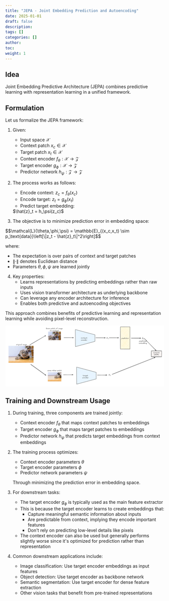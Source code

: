 ```yaml
---
title: "JEPA - Joint Embedding Prediction and Autoencoding"
date: 2025-01-01
draft: false
description:
tags: []
categories: []
author:
toc:
weight: 1
---
```

## Idea
Joint Embedding Predictive Architecture (JEPA) combines predictive learning with representation learning in a unified framework.

## Formulation
Let us formalize the JEPA framework:

1. Given:
   - Input space $\mathcal{X}$ 
   - Context patch $x_c \in \mathcal{X}$
   - Target patch $x_t \in \mathcal{X}$
   - Context encoder $f_\theta: \mathcal{X} \rightarrow \mathcal{Z}$
   - Target encoder $g_\phi: \mathcal{X} \rightarrow \mathcal{Z}$ 
   - Predictor network $h_\psi: \mathcal{Z} \rightarrow \mathcal{Z}$

2. The process works as follows:
   - Encode context: $z_c = f_\theta(x_c)$
   - Encode target: $z_t = g_\phi(x_t)$ 
   - Predict target embedding: 
   <div class="math-katex">$\hat{z}_t = h_\psi(z_c)$</div>

3. The objective is to minimize prediction error in embedding space:
<div class="math-katex">
   $$\mathcal{L}(\theta,\phi,\psi) = \mathbb{E}_{(x_c,x_t) \sim p_\text{data}}\left[\|z_t - \hat{z}_t\|^2\right]$$
</div>
   
   where:
   - The expectation is over pairs of context and target patches
   - $\|\cdot\|$ denotes Euclidean distance
   - Parameters $\theta,\phi,\psi$ are learned jointly

4. Key properties:
   - Learns representations by predicting embeddings rather than raw inputs
   - Uses vision transformer architecture as underlying backbone
   - Can leverage any encoder architecture for inference
   - Enables both predictive and autoencoding objectives

This approach combines benefits of predictive learning and representation learning while avoiding pixel-level reconstruction.

  <div style="text-align: center;"><img src="https://raw.githubusercontent.com/victor-explore/ADRL-Notes/refs/heads/main/6.PNG" alt="Image Description" width="1000" height="auto"/></div>  

## Training and Downstream Usage

1. During training, three components are trained jointly:
   - Context encoder $f_\theta$ that maps context patches to embeddings
   - Target encoder $g_\phi$ that maps target patches to embeddings  
   - Predictor network $h_\psi$ that predicts target embeddings from context embeddings

2. The training process optimizes:
   - Context encoder parameters $\theta$
   - Target encoder parameters $\phi$
   - Predictor network parameters $\psi$
   
   Through minimizing the prediction error in embedding space.

3. For downstream tasks:
   - The target encoder $g_\phi$ is typically used as the main feature extractor
   - This is because the target encoder learns to create embeddings that:
     - Capture meaningful semantic information about inputs
     - Are predictable from context, implying they encode important features
     - Don't rely on predicting low-level details like pixels
   - The context encoder can also be used but generally performs slightly worse since it's optimized for prediction rather than representation

4. Common downstream applications include:
   - Image classification: Use target encoder embeddings as input features
   - Object detection: Use target encoder as backbone network
   - Semantic segmentation: Use target encoder for dense feature extraction
   - Other vision tasks that benefit from pre-trained representations
